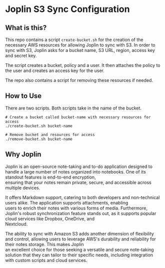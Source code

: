 # Joplin S3 Sync Configuration

## What is this?

This repo contains a script `create-bucket.sh` for the creation of the necessary AWS resources for allowing Joplin to sync with S3. In order to sync with S3, Joplin asks for a bucket name, S3 URL, region, access key and secret key.

The script creates a bucket, policy and a user. It then attaches the policy to the user and creates an access key for the user.

The repo also contains a script for removing these resources if needed.

## How to Use

There are two scripts. Both scripts take in the name of the bucket.

```shell
# Create a bucket called bucket-name with necessary resources for access
./create-bucket.sh bucket-name

# Remove bucket and resources for access
./remove-bucket.sh bucket-name
```

## Why Joplin 

Joplin is an open-source note-taking and to-do application designed to handle a large number of notes organized into notebooks. One of its standout features is end-to-end encryption,        
ensuring that your notes remain private, secure, and accessible across multiple devices.                                                                                                      

It offers Markdown support, catering to both developers and non-technical users alike. The application supports attachments, enabling    
users to enrich their notes with various forms of media. Furthermore, Joplin's robust synchronization feature stands out, as it supports popular cloud services like Dropbox, OneDrive, and   
Nextcloud.                                                                                                                                                                                    

The ability to sync with Amazon S3 adds another dimension of flexibility and control, allowing users to leverage AWS's durability and reliability for their notes storage. This makes Joplin  
an excellent choice for those seeking a versatile and secure note-taking solution that they can tailor to their specific needs, including integration with custom scripts and cloud services.


